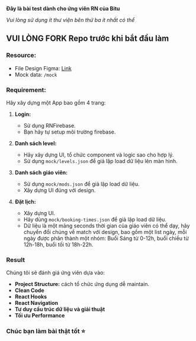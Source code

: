 **Đây là bài test dành cho ứng viên RN của Bitu**

_Vui lòng sử dụng ít thư viện bên thứ ba ít nhất có thể_

## VUI LÒNG FORK Repo trước khi bắt đầu làm

### Resource:

- File Design Figma: [Link](https://www.figma.com/file/DCFxHPoECCqXC3TAIyThTc/Bitu-Test?type=design&node-id=0%3A1&mode=design&t=v6WHY2axVCateyw9-1)
- Mock data: `/mock`

### Requirement:

Hãy xây dựng một App bao gồm 4 trang:

1. **Login:**
   - Sử dụng RNFirebase.
   - Bạn hãy tự setup môi trường firebase.

2. **Danh sách level:**
   - Hãy xây dựng UI, tổ chức component và logic sao cho hợp lý.
   - Sử dụng `mock/levels.json` để giả lập load dữ liệu lên màn hình.

3. **Danh sách giáo viên:**
   - Sử dụng `mock/mods.json` để giả lập load dữ liệu.
   - Xây dựng UI đúng với design.

4. **Đặt lịch:**
   - Xây dựng UI.
   - Hãy dùng `mock/booking-times.json` để giả lập load dữ liệu.
   - Dữ liệu là một mảng seconds thời gian của giáo viên có thể dạy, hãy chuyển đổi chúng về match với design, bao gồm một list ngày, mỗi ngày được phân thành một nhóm: Buổi Sáng từ 0-12h, buổi chiều từ 12h-18h, buổi tối từ 18h-22h.

### Result

Chúng tôi sẽ đánh giá ứng viên dựa vào:

- **Project Structure:** cách tổ chức ứng dụng dễ maintain.
- **Clean Code**
- **React Hooks**
- **React Navigation**
- **Tư duy cấu trúc dữ liệu và giải thuật**
- **Tối ưu Performance**

### Chúc bạn làm bài thật tốt ⭐️
